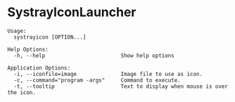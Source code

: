 # SystrayIconLauncher

    Usage:
      systrayicon [OPTION...]

    Help Options:
      -h, --help                        Show help options

    Application Options:
      -i, --iconfile=image              Image file to use as icon.
      -c, --command="program -args"     Command to execute.
      -t, --tooltip                     Text to display when mouse is over the icon.


